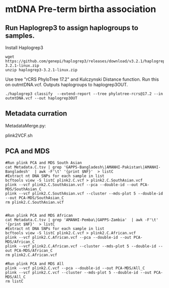 # mtDNA Pre-term birtha association



## Run Haplogrep3 to assign haplogroups to samples.


Install Haplogrep3
```
wget https://github.com/genepi/haplogrep3/releases/download/v3.2.1/haplogrep3-3.2.1-linux.zip
unzip haplogrep3-3.2.1-linux.zip

```

Use tree "rCRS PhyloTree 17.2" and  Kulczynski Distance function. Run this on outmtDNA.vcf. Outputs haplogroups to haplogrep3OUT. 

```
./haplogrep3 classify  --extend-report --tree phylotree-rcrs@17.2 --in outmtDNA.vcf --out haplogrep3OUT
```

## Metadata curration
MetadataMerge.py: 

plink2VCF.sh

## PCA and MDS 

```
#Run plink PCA and MDS South Asian
cat Metadata.C.tsv | grep 'GAPPS-Bangladesh\|AMANHI-Pakistan\|AMANHI-Bangladesh'  | awk -F'\t' '{print $NF}'  > listC
#Extract nt DNA SNPs for each sample in list
bcftools view -S listC plink2.C.vcf > plink2.C.SouthAsian.vcf
plink --vcf plink2.C.SouthAsian.vcf --pca --double-id --out PCA-MDS/SouthAsian_C
plink --vcf plink2.C.SouthAsian.vcf --cluster --mds-plot 5 --double-id --out PCA-MDS/SouthAsian_C
rm plink2.C.SouthAsian.vcf


#Run plink PCA and MDS African
cat Metadata.C.tsv | grep 'AMANHI-Pemba\|GAPPS-Zambia'  | awk -F'\t' '{print $NF}'  > listC
#Extract nt DNA SNPs for each sample in list
bcftools view -S listC plink2.C.vcf > plink2.C.African.vcf
plink --vcf plink2.C.African.vcf --pca --double-id --out PCA-MDS/African_C
plink --vcf plink2.C.African.vcf --cluster --mds-plot 5 --double-id --out PCA-MDS/African_C
rm plink2.C.African.vcf

#Run plink PCA and MDS All
plink --vcf plink2.C.vcf --pca --double-id --out PCA-MDS/All_C
plink --vcf plink2.C.vcf --cluster --mds-plot 5 --double-id --out PCA-MDS/All_C
rm listC
```

